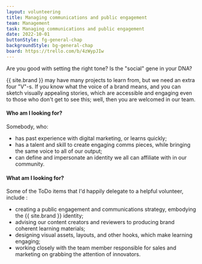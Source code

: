 ```yaml
---
layout: volunteering
title: Managing communications and public engagement
team: Management
task: Managing communications and public engagement
date: 2022-10-01
buttonStyle: fg-general-chap
backgroundStyle: bg-general-chap
board: https://trello.com/b/4zWypJIw
---
```


Are you good with setting the right tone? Is the "social" gene in your DNA?
<!-- excerpt-end -->
{{ site.brand }} may have many projects to learn from, but we need an extra four "V"-s. If you know what the voice of a brand means, and you can sketch visually appealing stories, which are accessible and engaging even to those who don't get to see this; well, then you are welcomed in our team.

#### Who am I looking for?

Somebody, who:

+ has past experience with digital marketing, or learns quickly;
+ has a talent and skill to create engaging comms pieces, while bringing the same voice to all of our output;
+ can define and impersonate an identity we all can affiliate with in our community.

#### What am I looking for?

Some of the ToDo items that I'd happily delegate to a helpful volunteer, include :

+ creating a public engagement and communications strategy, embodying the {{ site.brand }} identity;
+ advising our content creators and reviewers to producing brand coherent learning materials;
+ designing visual assets, layouts, and other hooks, which make learning engaging;
+ working closely with the team member responsible for sales and marketing on grabbing the attention of innovators.